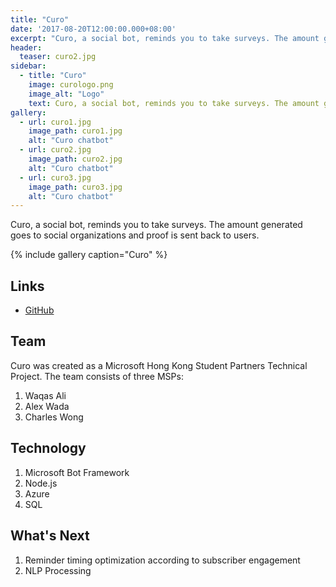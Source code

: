 ```yaml
---
title: "Curo"
date: '2017-08-20T12:00:00.000+08:00'
excerpt: "Curo, a social bot, reminds you to take surveys. The amount generated goes to social organizations and proof is sent back to users."
header:
  teaser: curo2.jpg
sidebar:
  - title: "Curo"
    image: curologo.png
    image_alt: "Logo"
    text: Curo, a social bot, reminds you to take surveys. The amount generated goes to social organizations and proof is sent back to users.
gallery:
  - url: curo1.jpg
    image_path: curo1.jpg
    alt: "Curo chatbot"
  - url: curo2.jpg
    image_path: curo2.jpg
    alt: "Curo chatbot"
  - url: curo3.jpg
    image_path: curo3.jpg
    alt: "Curo chatbot"
---
```


Curo, a social bot, reminds you to take surveys. The amount generated goes to social organizations and proof is sent back to users.

{% include gallery caption="Curo" %}

## Links

* [GitHub](https://github.com/WaqasAliAbbasi/CuroBot)

## Team

Curo was created as a Microsoft Hong Kong Student Partners Technical Project. The team consists of three MSPs:

1.  Waqas Ali
2.  Alex Wada
3.  Charles Wong

## Technology

1.  Microsoft Bot Framework
2.  Node.js
3.  Azure
4.  SQL

## What's Next

1.  Reminder timing optimization according to subscriber engagement
2.  NLP Processing
